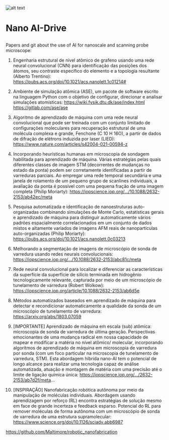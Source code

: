 ![alt text](https://scontent.fcpq14-1.fna.fbcdn.net/v/t39.30808-6/241554933_1023065051596290_7646170174352436475_n.png?_nc_cat=101&cb=c578a115-c1c39920&ccb=1-5&_nc_sid=e3f864&_nc_eui2=AeEbYVdmuRQKJ-mSIHjb5zuZvhCHw__p-ae-EIfD_-n5pwNJ1Ox28Qry0Z539N379_gxVdXj9AqhYdz5tWSdY1aD&_nc_ohc=GkqCyP6vDOkAX_31mz1&_nc_ht=scontent.fcpq14-1.fna&oh=d58409f9468a39975ea966060808d33a&oe=61AD2870)


# Nano AI-Drive </p>

Papers and git about the use of AI for nanoscale and scanning probe microscope: 

1. Engenharia estrutural de nível atômico de grafeno usando uma rede neural convolucional (CNN) para identificação das posições dos átomos, seu contraste específico do elemento e a topologia resultante (Alberto Trentino): https://pubs.acs.org/doi/10.1021/acs.nanolett.1c01214#

2. Ambiente de simulação atômica (ASE), um pacote de software escrito na linguagem Python com o objetivo de configurar, direcionar e analisar simulações atomísticas: https://wiki.fysik.dtu.dk/ase/index.html https://gitlab.com/ase/ase

3. Algoritmo de aprendizado de máquina com uma rede neural convolucional que pode ser treinada com um conjunto limitado de configurações moleculares para recuperação estrutural de uma molécula complexa e grande, Fenchone (C 10 H 16O), a partir de dados de difração de elétrons induzida por laser (LIED): https://www.nature.com/articles/s42004-021-00594-z

4. Incorporando heurísticas humanas em microscopia de sondagem habilitada para aprendizado de máquina. Várias estratégias pelas quais diferentes classes de imagem STM (decorrentes de mudanças no estado da ponta) podem ser corretamente identificadas a partir de varreduras parciais. Ao empregar uma rede temporal secundária e uma janela de rolamento de um pequeno grupo de scanlines individuais, a avaliação da ponta é possível com uma pequena fração de uma imagem completa (Philip Moriarty): https://iopscience.iop.org/.../10.1088/2632-2153/ab42ec/meta

5. Pesquisa automatizada e identificação de nanoestruturas auto-organizadas combinando simulações de Monte Carlo, estatísticas gerais e aprendizado de máquina para distinguir automaticamente vários padrões espacialmente correlacionados em um conjunto de dados mistos e altamente variados de imagens AFM reais de nanopartículas auto-organizadas (Philip Moriarty): https://pubs.acs.org/doi/10.1021/acs.nanolett.0c03213

6. Melhorando a segmentação de imagens de microscópio de sonda de varredura usando redes neurais convolucionais: https://iopscience.iop.org/.../10.1088/2632-2153/abc81c/meta

7. Rede neural convolucional para localizar e diferenciar as características da superfície da superfície de silício terminada em hidrogênio tecnologicamente relevante, capturada por meio de um microscópio de tunelamento de varredura (Robert Wolkow): https://iopscience.iop.org/article/10.1088/2632-2153/ab6d5e

8. Métodos automatizados baseados em aprendizado de máquina para detectar e recondicionar automaticamente a qualidade da sonda de um microscópio de tunelamento de varredura: https://arxiv.org/abs/1803.07059

9. [IMPORTANTE] Aprendizado de máquina em escala (sub) atômica: microscopia de sonda de varredura de última geração. Perspectivas emocionantes de uma mudança radical em nossa capacidade de mapear e modificar a matéria no nível atômico/ molecular, incorporando algoritmos de aprendizado de máquina em microscopia de varredura por sonda (com um foco particular na microscopia de tunelamento de varredura, STM). Esta abordagem híbrida nano-AI tem o potencial de longo alcance para realizar uma tecnologia capaz de análise automatizada, atuação e montagem de matéria com uma precisão até o limite de ligação química única: https://iopscience.iop.org/.../2632-2153/ab7d2f/meta...

10. [INSPIRAÇÃO] Nanofabricação robótica autônoma por meio da manipulação de moléculas individuais. Abordagem usando aprendizagem por reforço (RL) encontra estratégias de solução mesmo em face de grande incerteza e feedback esparso. Potencial do RL para remover moléculas de forma autônoma com um microscópio de sonda de varredura de uma estrutura supramolecular: https://www.science.org/doi/10.1126/sciadv.abb6987

https://github.com/Maltimore/robotic_nanofabrication
